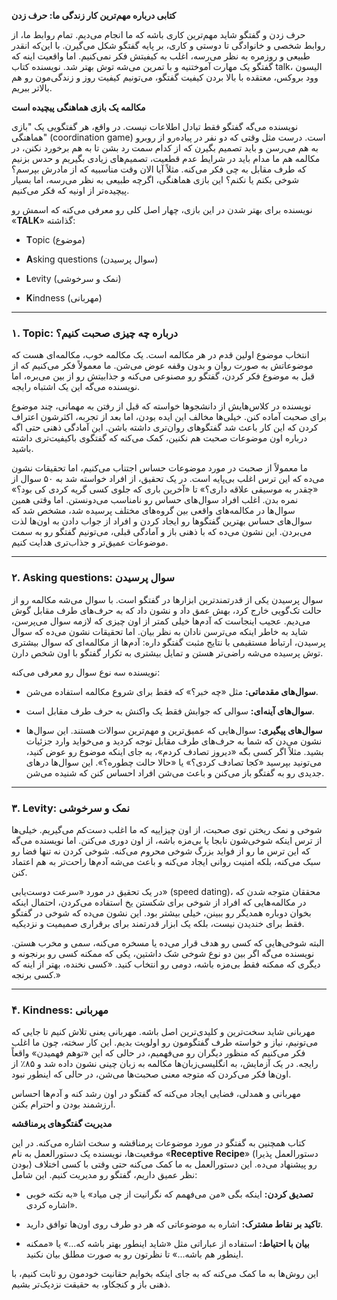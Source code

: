 

**کتابی درباره مهم‌ترین کار زندگی ما: حرف زدن**

حرف زدن و گفتگو شاید مهم‌ترین کاری باشه که ما انجام می‌دیم. تمام روابط ما، از روابط شخصی و خانوادگی تا دوستی و کاری، بر پایه گفتگو شکل می‌گیرن. با این‌که انقدر طبیعی و روزمره به نظر می‌رسه، اغلب به کیفیتش فکر نمی‌کنیم. اما واقعیت اینه که گفتگو یک مهارت آموختنیه و با تمرین می‌شه توش بهتر شد. نویسنده کتاب talk، الیسون وود بروکس، معتقده با بالا بردن کیفیت گفتگو، می‌تونیم کیفیت روز و زندگی‌مون رو هم بالاتر ببریم.

**مکالمه یک بازی هماهنگی پیچیده است**

نویسنده می‌گه گفتگو فقط تبادل اطلاعات نیست. در واقع، هر گفتگویی یک "بازی هماهنگی" (coordination game) است. درست مثل وقتی که دو نفر در پیاده‌رو از روبرو به هم می‌رسن و باید تصمیم بگیرن که از کدام سمت رد بشن تا به هم برخورد نکنن، در مکالمه هم ما مدام باید در شرایط عدم قطعیت، تصمیم‌های زیادی بگیریم و حدس بزنیم که طرف مقابل به چی فکر می‌کنه. مثلاً آیا الان وقت مناسبیه که از مادرش بپرسم؟ شوخی بکنم یا نکنم؟ این بازی هماهنگی، اگرچه طبیعی به نظر می‌رسه، اما بسیار پیچیده‌تر از اونیه که فکر می‌کنیم.

نویسنده برای بهتر شدن در این بازی، چهار اصل کلی رو معرفی می‌کنه که اسمش رو «**TALK**» گذاشته:

- **T**opic (موضوع)
    
- **A**sking questions (سوال پرسیدن)
    
- **L**evity (نمک و سرخوشی)
    
- **K**indness (مهربانی)
    

---

### ۱. **Topic: درباره چه چیزی صحبت کنیم؟**

انتخاب موضوع اولین قدم در هر مکالمه است. یک مکالمه خوب، مکالمه‌ای هست که موضوعاتش به صورت روان و بدون وقفه عوض می‌شن. ما معمولاً فکر می‌کنیم که از قبل به موضوع فکر کردن، گفتگو رو مصنوعی می‌کنه و جذابیتش رو از بین می‌بره، اما نویسنده می‌گه این یک اشتباه رایجه.

نویسنده در کلاس‌هایش از دانشجوها خواسته که قبل از رفتن به مهمانی، چند موضوع برای صحبت آماده کنن. خیلی‌ها مخالف این ایده بودن، اما بعد از تجربه، اکثرشون اعتراف کردن که این کار باعث شد گفتگوهای روان‌تری داشته باشن. این آمادگی ذهنی حتی اگه درباره اون موضوعات صحبت هم نکنین، کمک می‌کنه که گفتگوی باکیفیت‌تری داشته باشید.

ما معمولاً از صحبت در مورد موضوعات حساس اجتناب می‌کنیم، اما تحقیقات نشون می‌ده که این ترس اغلب بی‌پایه است. در یک تحقیق، از افراد خواسته شد به ۵۰ سوال از «چقدر به موسیقی علاقه داری؟» تا «آخرین باری که جلوی کسی گریه کردی کی بود؟» نمره بدن. اغلب افراد سوال‌های حساس رو نامناسب می‌دونستن. اما وقتی همین سوال‌ها در مکالمه‌های واقعی بین گروه‌های مختلف پرسیده شد، مشخص شد که سوال‌های حساس بهترین گفتگوها رو ایجاد کردن و افراد از جواب دادن به اون‌ها لذت می‌بردن. این نشون می‌ده که با ذهنی باز و آمادگی قبلی، می‌تونیم گفتگو رو به سمت موضوعات عمیق‌تر و جذاب‌تری هدایت کنیم.

---

### ۲. **Asking questions: سوال پرسیدن**

سوال پرسیدن یکی از قدرتمندترین ابزارها در گفتگو است. با سوال می‌شه مکالمه رو از حالت تک‌گویی خارج کرد، بهش عمق داد و نشون داد که به حرف‌های طرف مقابل گوش می‌دیم. عجیب اینجاست که آدم‌ها خیلی کمتر از اون چیزی که لازمه سوال می‌پرسن، شاید به خاطر اینکه می‌ترسن نادان به نظر بیان. اما تحقیقات نشون می‌ده که سوال پرسیدن، ارتباط مستقیمی با نتایج مثبت گفتگو داره: آدم‌ها از مکالمه‌ای که سوال بیشتری توش پرسیده می‌شه راضی‌تر هستن و تمایل بیشتری به تکرار گفتگو با اون شخص دارن.

نویسنده سه نوع سوال رو معرفی می‌کنه:

- **سوال‌های مقدماتی:** مثل «چه خبر؟» که فقط برای شروع مکالمه استفاده می‌شن.
    
- **سوال‌های آینه‌ای:** سوالی که جوابش فقط یک واکنش به حرف طرف مقابل است.
    
- **سوال‌های پیگیری:** سوال‌هایی که عمیق‌ترین و مهم‌ترین سوالات هستند. این سوال‌ها نشون می‌دن که شما به حرف‌های طرف مقابل توجه کردید و می‌خواید وارد جزئیات بشید. مثلاً اگر کسی بگه «دیروز تصادف کردم»، به جای اینکه موضوع رو عوض کنید، می‌تونید بپرسید «کجا تصادف کردی؟» یا «حالا حالت چطوره؟». این سوال‌ها درهای جدیدی رو به گفتگو باز می‌کنن و باعث می‌شن افراد احساس کنن که شنیده می‌شن.
    

---

### ۳. **Levity: نمک و سرخوشی**

شوخی و نمک ریختن توی صحبت، از اون چیزاییه که ما اغلب دست‌کم می‌گیریم. خیلی‌ها از ترس اینکه شوخی‌شون نابجا یا بی‌مزه باشه، از اون دوری می‌کنن. اما نویسنده می‌گه که این ترس ما رو از فواید بزرگ شوخی محروم می‌کنه. شوخی کردن نه تنها فضا رو سبک می‌کنه، بلکه امنیت روانی ایجاد می‌کنه و باعث می‌شه آدم‌ها راحت‌تر به هم اعتماد کنن.

در یک تحقیق در مورد «سرعت دوست‌یابی» (speed dating)، محققان متوجه شدن که در مکالمه‌هایی که افراد از شوخی برای شکستن یخ استفاده می‌کردن، احتمال اینکه بخوان دوباره همدیگر رو ببینن، خیلی بیشتر بود. این نشون می‌ده که شوخی در گفتگو فقط برای خندیدن نیست، بلکه یک ابزار قدرتمند برای برقراری صمیمیت و نزدیکیه.

البته شوخی‌هایی که کسی رو هدف قرار می‌ده یا مسخره می‌کنه، سمی و مخرب هستن. نویسنده می‌گه اگر بین دو نوع شوخی شک داشتین، یکی که ممکنه کسی رو برنجونه و دیگری که ممکنه فقط بی‌مزه باشه، دومی رو انتخاب کنید. «کسی نخنده، بهتر از اینه که کسی برنجه.»

---

### ۴. **Kindness: مهربانی**

مهربانی شاید سخت‌ترین و کلیدی‌ترین اصل باشه. مهربانی یعنی تلاش کنیم تا جایی که می‌تونیم، نیاز و خواسته طرف گفتگومون رو اولویت بدیم. این کار سخته، چون ما اغلب فکر می‌کنیم که منظور دیگران رو می‌فهمیم، در حالی که این «توهم فهمیدن» واقعاً رایجه. در یک آزمایش، به انگلیسی‌زبان‌ها مکالمه به زبان چینی نشون داده شد و ۸۵٪ از اون‌ها فکر می‌کردن که متوجه معنی صحبت‌ها می‌شن، در حالی که اینطور نبود.

مهربانی و همدلی، فضایی ایجاد می‌کنه که گفتگو در اون رشد کنه و آدم‌ها احساس ارزشمند بودن و احترام بکنن.

**مدیریت گفتگوهای پرمناقشه**

کتاب همچنین به گفتگو در مورد موضوعات پرمناقشه و سخت اشاره می‌کنه. در این موقعیت‌ها، نویسنده یک دستورالعمل به نام «**Receptive Recipe**» (دستورالعمل پذیرا بودن) رو پیشنهاد می‌ده. این دستورالعمل به ما کمک می‌کنه حتی وقتی با کسی اختلاف نظر عمیق داریم، گفتگو رو مدیریت کنیم. این شامل:

- **تصدیق کردن:** اینکه بگی «من می‌فهمم که نگرانیت از چی میاد» یا «به نکته خوبی اشاره کردی».
    
- **تاکید بر نقاط مشترک:** اشاره به موضوعاتی که هر دو طرف روی اون‌ها توافق دارید.
    
- **بیان با احتیاط:** استفاده از عباراتی مثل «شاید اینطور بهتر باشه که...» یا «ممکنه اینطور هم باشه...» تا نظرتون رو به صورت مطلق بیان نکنید.
    

این روش‌ها به ما کمک می‌کنه که به جای اینکه بخوایم حقانیت خودمون رو ثابت کنیم، با ذهنی باز و کنجکاو، به حقیقت نزدیک‌تر بشیم.

